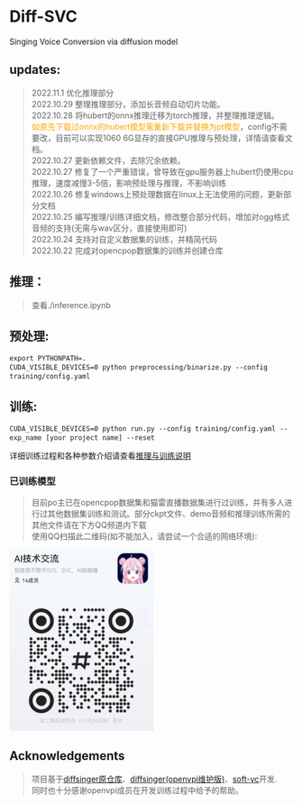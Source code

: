 # Diff-SVC
Singing Voice Conversion via diffusion model
## updates:
>2022.11.1 优化推理部分\
2022.10.29 整理推理部分，添加长音频自动切片功能。\
2022.10.28 将hubert的onnx推理迁移为torch推理，并整理推理逻辑。\
<font color=#FFA500>如原先下载过onnx的hubert模型需重新下载并替换为pt模型</font>，config不需要改，目前可以实现1060 6G显存的直接GPU推理与预处理，详情请查看文档。\
2022.10.27 更新依赖文件，去除冗余依赖。\
2022.10.27 修复了一个严重错误，曾导致在gpu服务器上hubert仍使用cpu推理，速度减慢3-5倍，影响预处理与推理，不影响训练\
2022.10.26 修复windows上预处理数据在linux上无法使用的问题，更新部分文档\
2022.10.25 编写推理/训练详细文档，修改整合部分代码，增加对ogg格式音频的支持(无需与wav区分，直接使用即可)\
2022.10.24 支持对自定义数据集的训练，并精简代码\
2022.10.22 完成对opencpop数据集的训练并创建仓库

## 推理：

>查看./inference.ipynb


## 预处理:
```
export PYTHONPATH=.
CUDA_VISIBLE_DEVICES=0 python preprocessing/binarize.py --config training/config.yaml
```
## 训练:
```
CUDA_VISIBLE_DEVICES=0 python run.py --config training/config.yaml --exp_name [your project name] --reset 
```
详细训练过程和各种参数介绍请查看[推理与训练说明](./doc/train_and_inference.markdown)
### 已训练模型
>目前po主已在opencpop数据集和猫雷直播数据集进行过训练，并有多人进行过其他数据集训练和测试。部分ckpt文件、demo音频和推理训练所需的其他文件请在下方QQ频道内下载\
使用QQ扫描此二维码(如不能加入，请尝试一个合适的网络环境):
<img src="./ckpt.png" width=256/>

## Acknowledgements
>项目基于[diffsinger原仓库](https://github.com/MoonInTheRiver/DiffSinger)、[diffsinger(openvpi维护版)](https://github.com/openvpi/DiffSinger)、[soft-vc](https://github.com/bshall/soft-vc)开发.\
同时也十分感谢openvpi成员在开发训练过程中给予的帮助。
